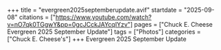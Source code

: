 +++
title = "evergreen2025septemberupdate.avif"
startdate = "2025-09-08"
citations = ["https://www.youtube.com/watch?v=nO7qk0TGgwY&pp=0gcJCckJAYcqIYzv"]
pages = ["Chuck E. Cheese Evergreen 2025 September Update"]
tags = ["Photos"]
categories = ["Chuck E. Cheese's"]
+++
Evergreen 2025 September Update
